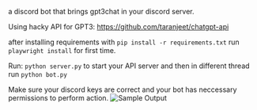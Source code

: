 a discord bot that brings gpt3chat in your discord server.

Using hacky API for GPT3: https://github.com/taranjeet/chatgpt-api


after installing requirements with `pip install -r requirements.txt`
run `playwright install` for first time.

Run: `python server.py` to start your API server
and then in different thread run `python bot.py`


Make sure your discord keys are correct and your bot has neccessary permissions to perform action.
![Sample Output](https://pbs.twimg.com/media/FjNCJTlUUAAZBvg?format=png&name=900x900)

